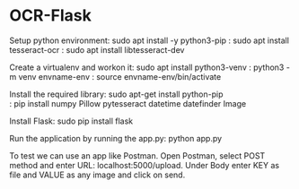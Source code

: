 # OCR-Flask
Setup python environment: sudo apt install -y python3-pip
                        : sudo apt install tesseract-ocr 
                        : sudo apt install libtesseract-dev
                        
Create a virtualenv and workon it: sudo apt install python3-venv
                                 : python3 -m venv envname-env
                                 : source envname-env/bin/activate
                       
Install the required library: sudo apt-get install python-pip  
				                    : pip install numpy Pillow pytesseract datetime datefinder Image
                            
Install Flask: sudo pip install flask                            

Run the application by running the app.py: python app.py

To test we can use an app like Postman. Open Postman, select POST method and enter URL: localhost:5000/upload. Under Body enter KEY as file and VALUE as any image and click on send.
